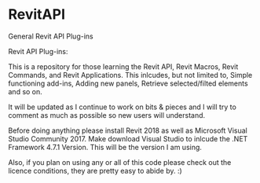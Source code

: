 # RevitAPI
General Revit API Plug-ins

Revit API Plug-ins:

This is a repository for those learning the Revit API, Revit Macros, Revit Commands, and Revit Applications.
This inlcudes, but not limited to, Simple functioning add-ins, Adding new panels, Retrieve selected/filted elements and so on.

It will be updated as I continue to work on bits & pieces and I will try to comment as much as possible so new users will understand.

Before doing anything please install Revit 2018 as well as Microsoft Visual Studio Community 2017. Make download Visual Studio to 
inlcude the .NET Framework 4.7.1 Version. This will be the version I am using.

Also, if you plan on using any or all of this code please check out the licence conditions, they are pretty easy to abide by. :)


